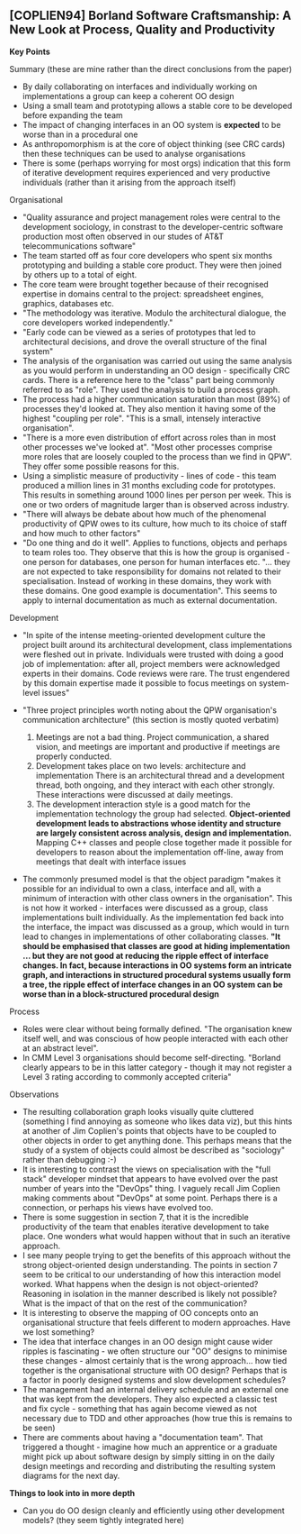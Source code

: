 ## [COPLIEN94] Borland Software Craftsmanship: A New Look at Process, Quality and Productivity

**Key Points**

Summary (these are mine rather than the direct conclusions from the paper)
* By daily collaborating on interfaces and individually working on implementations a group can keep a coherent OO design
* Using a small team and prototyping allows a stable core to be developed before expanding the team
* The impact of changing interfaces in an OO system is **expected** to be worse than in a procedural one
* As anthropomorphism is at the core of object thinking (see CRC cards) then these techniques can be used to analyse organisations
* There is some (perhaps worrying for most orgs) indication that this form of iterative development requires experienced and very productive individuals (rather than it arising from the approach itself)

Organisational

* "Quality assurance and project management roles were central to the development sociology, in constrast to the developer-centric software production most often observed in our studes of AT&T telecommunications software"
* The team started off as four core developers who spent six months prototyping and building a stable core product. They were then joined by others up to a total of eight.
* The core team were brought together because of their recognised expertise in domains central to the project: spreadsheet engines, graphics, databases etc. 
* "The methodology was iterative. Modulo the architectural dialogue, the core developers worked independently."
* "Early code can be viewed as a series of prototypes that led to architectural decisions, and drove the overall structure of the final system"
* The analysis of the organisation was carried out using the same analysis as you would perform in understanding an OO design - specifically CRC cards. There is a reference here to the "class" part being commonly referred to as "role". They used the analysis to build a process graph.
* The process had a higher communication saturation than most (89%) of processes they'd looked at. They also mention it having some of the highest "coupling per role". "This is a small, intensely interactive organisation".
* "There is a more even distribution of effort across roles than in most other processes we've looked at". "Most other processes comprise more roles that are loosely coupled to the process than we find in QPW". They offer some possible reasons for this. 
* Using a simplistic measure of productivity - lines of code - this team produced a million lines in 31 months excluding code for prototypes. This results in something around 1000 lines per person per week. This is one or two orders of magnitude larger than is observed across industry. 
* "There will always be debate about how much of the phenomenal productivity of QPW owes to its culture, how much to its choice of staff and how much to other factors"
* "Do one thing and do it well". Applies to functions, objects and perhaps to team roles too. They observe that this is how the group is organised - one person for databases, one person for human interfaces etc. "... they are not expected to take responsibility for domains not related to their specialisation. Instead of working in these domains, they work with these domains. One good example is documentation". This seems to apply to internal documentation as much as external documentation.

Development 
* "In spite of the intense meeting-oriented development culture the project built around its architectural development, class implementations were fleshed out in private. Individuals were trusted with doing a good job of implementation: after all, project members were acknowledged experts in their domains. Code reviews were rare. The trust engendered by this domain expertise made it possible to focus meetings on system-level issues"

* "Three project principles worth noting about the QPW organisation's communication architecture" (this section is mostly quoted verbatim)
   1. Meetings are not a bad thing. 
      Project communication, a shared vision, and meetings are important and productive if meetings are properly conducted.
   2. Development takes place on two levels: architecture and implementation
      There is an architectural thread and a development thread, both ongoing, and they interact with each other strongly. These interactions were discussed at daily meetings. 
   3. The development interaction style is a good match for the implementation technology the group had selected. 
      **Object-oriented development leads to abstractions whose identity and structure are largely consistent across analysis, design and implementation.**
      Mapping C++ classes and people close together made it possible for developers to reason about the implementation off-line, away from meetings that dealt with interface issues

* The commonly presumed model is that the object paradigm "makes it possible for an individual to own a class, interface and all, with a minimum of interaction with other class owners in the organisation". This is not how it worked - interfaces were discussed as a group, class implementations built individually. As the implementation fed back into the interface, the impact was discussed as a group, which would in turn lead to changes in implementations of other collaborating classes. 
    **"It should be emphasised that classes are good at hiding implementation ... but they are not good at reducing the ripple effect of interface changes. In fact, because interactions in OO systems form an intricate graph, and interactions in structured procedural systems usually form a tree, the ripple effect of interface changes in an OO system can be worse than in a block-structured procedural design**

Process
* Roles were clear without being formally defined. "The organisation knew itself well, and was conscious of how people interacted with each other at an abstract level". 
* In CMM Level 3 organisations should become self-directing. "Borland clearly appears to be in this latter category - though it may not register a Level 3 rating according to commonly accepted criteria"

Observations
* The resulting collaboration graph looks visually quite cluttered (something I find annoying as someone who likes data viz), but this hints at another of Jim Coplien's points that objects have to be coupled to other objects in order to get anything done. This perhaps means that the study of a system of objects could almost be described as "sociology" rather than debugging :-)
* It is interesting to contrast the views on specialisation with the "full stack" developer mindset that appears to have evolved over the past number of years into the "DevOps" thing. I vaguely recall Jim Coplien making comments about "DevOps" at some point. Perhaps there is a connection, or perhaps his views have evolved too.
* There is some suggestion in section 7, that it is the incredible productivity of the team that enables iterative development to take place. One wonders what would happen without that in such an iterative approach. 
* I see many people trying to get the benefits of this approach without the strong object-oriented design understanding. The points in section 7 seem to be critical to our understanding of how this interaction model worked. What happens when the design is not object-oriented? Reasoning in isolation in the manner described is likely not possible? What is the impact of that on the rest of the communication? 
* It is interesting to observe the mapping of OO concepts onto an organisational structure that feels different to modern approaches. Have we lost something? 
* The idea that interface changes in an OO design might cause wider ripples is fascinating - we often structure our "OO" designs to minimise these changes - almost certainly that is the wrong approach... how tied together is the organisational structure with OO design? Perhaps that is a factor in poorly designed systems and slow development schedules? 
* The management had an internal delivery schedule and an external one that was kept from the developers. They also expected a classic test and fix cycle - something that has again become viewed as not necessary due to TDD and other approaches (how true this is remains to be seen)
* There are comments about having a "documentation team". That triggered a thought - imagine how much an apprentice or a graduate might pick up about software design by simply sitting in on the daily design meetings and recording and distributing the resulting system diagrams for the next day. 

**Things to look into in more depth**
* Can you do OO design cleanly and efficiently using other development models? (they seem tightly integrated here)
